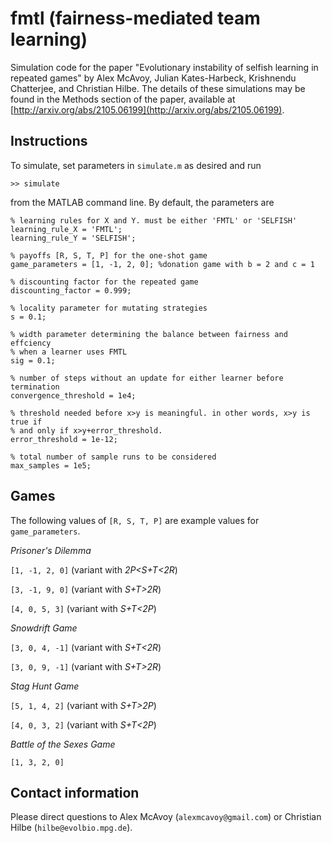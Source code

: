 # fmtl (fairness-mediated team learning)

Simulation code for the paper "Evolutionary instability of selfish learning in repeated games" by Alex McAvoy, Julian Kates-Harbeck, Krishnendu Chatterjee, and Christian Hilbe. The details of these simulations may be found in the Methods section of the paper, available at [http://arxiv.org/abs/2105.06199](http://arxiv.org/abs/2105.06199).

## Instructions

To simulate, set parameters in `simulate.m` as desired and run
	
	>> simulate
	
from the MATLAB command line. By default, the parameters are

	% learning rules for X and Y. must be either 'FMTL' or 'SELFISH'
	learning_rule_X = 'FMTL';
	learning_rule_Y = 'SELFISH';
	
	% payoffs [R, S, T, P] for the one-shot game
	game_parameters = [1, -1, 2, 0]; %donation game with b = 2 and c = 1
	
	% discounting factor for the repeated game
	discounting_factor = 0.999;
	
	% locality parameter for mutating strategies
	s = 0.1;
	
	% width parameter determining the balance between fairness and effciency
	% when a learner uses FMTL
	sig = 0.1;
	
	% number of steps without an update for either learner before termination
	convergence_threshold = 1e4;
	
	% threshold needed before x>y is meaningful. in other words, x>y is true if
	% and only if x>y+error_threshold.
	error_threshold = 1e-12;
	
	% total number of sample runs to be considered
	max_samples = 1e5;

## Games

The following values of `[R, S, T, P]` are example values for `game_parameters`.

*Prisoner's Dilemma*

`[1, -1, 2, 0]` (variant with *2P<S+T<2R*)

`[3, -1, 9, 0]` (variant with *S+T>2R*)

`[4, 0, 5, 3]` (variant with *S+T<2P*)

*Snowdrift Game*

`[3, 0, 4, -1]` (variant with *S+T<2R*)

`[3, 0, 9, -1]` (variant with *S+T>2R*)

*Stag Hunt Game*

`[5, 1, 4, 2]` (variant with *S+T>2P*)

`[4, 0, 3, 2]` (variant with *S+T<2P*)

*Battle of the Sexes Game*

`[1, 3, 2, 0]`

## Contact information
Please direct questions to Alex McAvoy (`alexmcavoy@gmail.com`) or Christian Hilbe (`hilbe@evolbio.mpg.de`).